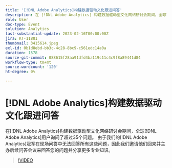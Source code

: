 ```yaml
---
title: '[!DNL Adobe Analytics]构建数据驱动文化跟进问答'
description: 在 [!DNL Adobe Analytics] 构建数据驱动型文化网络研讨会期间，全球有 [!DNL Adobe Analytics] 个用户问了35个以上的问题。 由于我们的 [!DNL Adobe Analytics] 冠军在现场问答中无法回答所有这些问题，因此我们邀请他们回来并主办后续问答会议来回答您的问题并分享更多专业知识。
role: User
doc-type: Event
solution: Analytics
last-substantial-update: 2023-02-16T00:00:00Z
jira: KT-11881
thumbnail: 3415614.jpeg
exl-id: 0b1d8ebd-bb3c-4c28-8bc9-c561edc14a0a
duration: 1578
source-git-commit: 088615f28aa91dfd4ba119c11c4c9f8a89441d84
workflow-type: tm+mt
source-wordcount: '120'
ht-degree: 0%

---
```


# [!DNL Adobe Analytics]构建数据驱动文化跟进问答

在[!DNL Adobe Analytics]构建数据驱动型文化网络研讨会期间，全球[!DNL Adobe Analytics]用户询问了超过35个问题。 由于我们的[!DNL Adobe Analytics]冠军在现场问答中无法回答所有这些问题，因此我们邀请他们回来并主办后续问答会议来回答您的问题并分享更多专业知识。

>[!VIDEO](https://video.tv.adobe.com/v/3455133/?quality=12&learn=on&captions=chi_hans)
